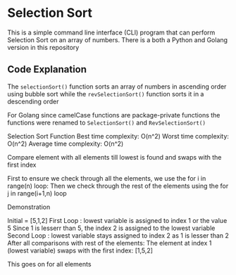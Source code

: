 # Selection Sort

This is a simple command line interface (CLI) program that can perform Selection Sort on an array of numbers. There is a both a Python and Golang version in this repository

## Code Explanation

The `selectionSort()` function sorts an array of numbers in ascending order using bubble sort while the `revSelectionSort()` function sorts it in a descending order

For Golang since camelCase functions are package-private functions the functions were renamed to `SelectionSort()` and `RevSelectionSort()`

Selection Sort Function
    Best time complexity: O(n^2)
    Worst time complexity: O(n^2)
    Average time complexity: O(n^2)

Compare element with all elements till lowest is found and swaps with the first index

First to ensure we check through all the elements, we use the for i in range(n) loop:
Then we check through the rest of the elements using the for j in range(i+1,n) loop

Demonstration

Initial = [5,1,2]
First Loop : 
    lowest variable is assigned to index 1 or the value 5
    Since 1 is lesserr than 5, the index 2 is assigned to the lowest variable
Second Loop : 
    lowest variable stays assigned to index 2 as 1 is lesser than 2
After all comparisons with rest of the elements:
The element at index 1 (lowest variable) swaps with the first index:
[1,5,2]

This goes on for all elements